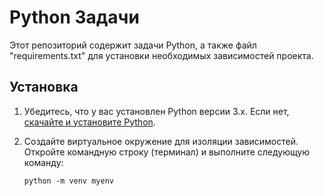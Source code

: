 # Python Задачи

Этот репозиторий содержит задачи Python, а также файл "requirements.txt" для установки необходимых зависимостей проекта.

## Установка

1. Убедитесь, что у вас установлен Python версии 3.x. Если нет, [скачайте и установите Python](https://www.python.org/downloads/).

2. Создайте виртуальное окружение для изоляции зависимостей. Откройте командную строку (терминал) и выполните следующую команду:

   ```shell
   python -m venv myenv